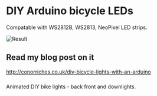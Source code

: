 # DIY Arduino bicycle LEDs
Compatable with WS2812B, WS2813, NeoPixel LED strips.

![Result]('./docs/result.jpg')

## Read my blog post on it
http://conorriches.co.uk/diy-bicycle-lights-with-an-arduino ‎

### 
Animated DIY bike lights - back front and downlights.
